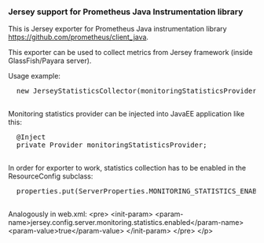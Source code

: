 ### Jersey support for Prometheus Java Instrumentation library

This is Jersey exporter for Prometheus Java instrumentation library https://github.com/prometheus/client_java.

This exporter can be used to collect metrics from Jersey framework (inside GlassFish/Payara server).
 <p>
  Usage example:
  <pre>
  new JerseyStatisticsCollector(monitoringStatisticsProvider).register();
  </pre>
  Monitoring statistics provider can be injected into JavaEE application like this:
  <pre>
  @Inject
  private Provider<MonitoringStatistics> monitoringStatisticsProvider;
  </pre>
  In order for exporter to work, statistics collection has to be enabled in the ResourceConfig
  subclass:
  <pre>
  properties.put(ServerProperties.MONITORING_STATISTICS_ENABLED, true);
  </pre>
  Analogously in web.xml:
  &lt;pre&gt;
    &lt;init-param&gt;
         &lt;param-name&gt;jersey.config.server.monitoring.statistics.enabled&lt;/param-name&gt;
         &lt;param-value&gt;true&lt;/param-value&gt;
    &lt;/init-param&gt;
  &lt;/pre&gt;
 &lt;/p&gt;
